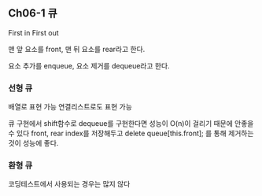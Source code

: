## Ch06-1 큐

First in First out

맨 앞 요소를 front, 맨 뒤 요소를 rear라고 한다.

요소 추가를 enqueue, 요소 제거를 dequeue라고 한다.

### 선형 큐

배열로 표현 가능
연결리스트로도 표현 가능

큐 구현에서 shift함수로 dequeue를 구현한다면 성능이 O(n)이 걸리기 때문에 안좋을 수 있다
front, rear index를 저장해두고 delete queue[this.front]; 를 통해 제거하는 것이 성능에 좋다.

### 환형 큐

코딩테스트에서 사용되는 경우는 많지 않다
